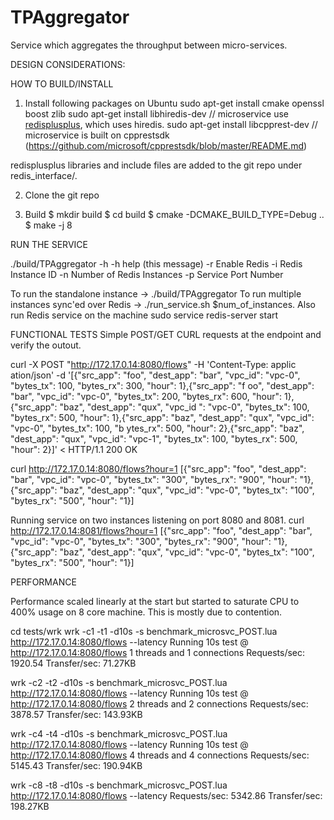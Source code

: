 # TPAggregator
Service which aggregates the throughput between micro-services.

DESIGN CONSIDERATIONS:

HOW TO BUILD/INSTALL

1) Install following packages on Ubuntu
  sudo apt-get install cmake openssl boost zlib
  sudo apt-get install libhiredis-dev // microservice use [redisplusplus](https://github.com/sewenew/redis-plus-plus), which uses hiredis.
  sudo apt-get install libcpprest-dev // microservice is built on cpprestsdk (https://github.com/microsoft/cpprestsdk/blob/master/README.md)
  
  redisplusplus libraries and include files are added to the git repo under redis_interface/.
  
2) Clone the git repo

3) Build
   $ mkdir build
   $ cd build
   $ cmake -DCMAKE_BUILD_TYPE=Debug ..
   $ make -j 8
   
RUN THE SERVICE

./build/TPAggregator -h
-h                                 help (this message)
-r                                 Enable Redis
-i<int>                            Redis Instance ID
-n<int>                            Number of Redis Instances
-p<int>                            Service Port Number

To run the standalone instance -> ./build/TPAggregator 
To run multiple instances sync'ed over Redis -> ./run_service.sh $num_of_instances. 
Also run Redis service on the machine sudo service redis-server start
  
FUNCTIONAL TESTS
Simple POST/GET CURL requests at the endpoint and verify the outout.

curl -X POST "http://172.17.0.14:8080/flows" -H 'Content-Type: applic
ation/json' -d '[{"src_app": "foo", "dest_app": "bar", "vpc_id": "vpc-0", "bytes_tx": 100, "bytes_rx": 300, "hour": 1},{"src_app": "f
oo", "dest_app": "bar", "vpc_id": "vpc-0", "bytes_tx": 200, "bytes_rx": 600, "hour": 1},{"src_app": "baz", "dest_app": "qux", "vpc_id
": "vpc-0", "bytes_tx": 100, "bytes_rx": 500, "hour": 1},{"src_app": "baz", "dest_app": "qux", "vpc_id": "vpc-0", "bytes_tx": 100, "b
ytes_rx": 500, "hour": 2},{"src_app": "baz", "dest_app": "qux", "vpc_id": "vpc-1", "bytes_tx": 100, "bytes_rx": 500, "hour": 2}]'
< HTTP/1.1 200 OK
          
curl http://172.17.0.14:8080/flows?hour=1
[{"src_app": "foo", "dest_app": "bar", "vpc_id": "vpc-0", "bytes_tx": "300", "bytes_rx": "900", "hour": "1},{"src_app": "baz", "dest_app": "qux", "vpc_id": "vpc-0", "bytes_tx": "100", "bytes_rx": "500", "hour": "1}]
          
Running service on two instances listening on port 8080 and 8081.
curl http://172.17.0.14:8081/flows?hour=1
[{"src_app": "foo", "dest_app": "bar", "vpc_id": "vpc-0", "bytes_tx": "300", "bytes_rx": "900", "hour": "1},{"src_app": "baz", "dest_app": "qux", "vpc_id": "vpc-0", "bytes_tx": "100", "bytes_rx": "500", "hour": "1}]
          
PERFORMANCE
          
Performance scaled linearly at the start but started to saturate CPU to 400% usage on 8 core machine. This is mostly due to contention.
          
cd tests/wrk
wrk -c1 -t1 -d10s -s benchmark_microsvc_POST.lua http://172.17.0.14:8080/flows --latency
Running 10s test @ http://172.17.0.14:8080/flows
  1 threads and 1 connections
Requests/sec:   1920.54
Transfer/sec:     71.27KB
          
wrk -c2 -t2 -d10s -s benchmark_microsvc_POST.lua http://172.17.0.14:8080/flows --latency
Running 10s test @ http://172.17.0.14:8080/flows
  2 threads and 2 connections
Requests/sec:   3878.57
Transfer/sec:    143.93KB
          
wrk -c4 -t4 -d10s -s benchmark_microsvc_POST.lua http://172.17.0.14:8080/flows --latency
Running 10s test @ http://172.17.0.14:8080/flows
  4 threads and 4 connections
Requests/sec:   5145.43
Transfer/sec:    190.94KB
          
wrk -c8 -t8 -d10s -s benchmark_microsvc_POST.lua http://172.17.0.14:8080/flows --latency
Requests/sec:   5342.86
Transfer/sec:    198.27KB
  

